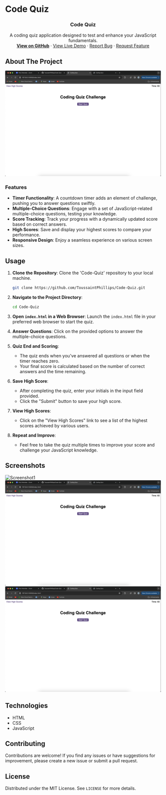 # Code Quiz 

<h3 align="center">Code Quiz</h3>

<p align="center">
  A coding quiz application designed to test and enhance your JavaScript fundamentals.
  <br />
  <a href="https://github.com/ToussaintPhillips/Code-Quiz"><strong>View on GitHub</strong></a>
  ·
  <a href="https://toussaintphillips.github.io/Code-Quiz/">View Live Demo</a>
  ·
  <a href="https://github.com/ToussaintPhillips/Code-Quiz/issues">Report Bug</a>
  ·
  <a href="https://github.com/ToussaintPhillips/Code-Quiz/issues">Request Feature</a>
</p>

## About The Project

![Project Screenshot](Code-Quiz.png)

### Features

- **Timer Functionality**: A countdown timer adds an element of challenge, pushing you to answer questions swiftly.
- **Multiple-Choice Questions**: Engage with a set of JavaScript-related multiple-choice questions, testing your knowledge.
- **Score Tracking**: Track your progress with a dynamically updated score based on correct answers.
- **High Scores**: Save and display your highest scores to compare your performance.
- **Responsive Design**: Enjoy a seamless experience on various screen sizes.

## Usage

1. **Clone the Repository**: Clone the 'Code-Quiz' repository to your local machine.
    ```bash
    git clone https://github.com/ToussaintPhillips/Code-Quiz.git
    ```

2. **Navigate to the Project Directory**:
    ```bash
    cd Code-Quiz
    ```

3. **Open `index.html` in a Web Browser**: Launch the `index.html` file in your preferred web browser to start the quiz.

4. **Answer Questions**: Click on the provided options to answer the multiple-choice questions.

5. **Quiz End and Scoring**:
   - The quiz ends when you've answered all questions or when the timer reaches zero.
   - Your final score is calculated based on the number of correct answers and the time remaining.

6. **Save High Score**:
   - After completing the quiz, enter your initials in the input field provided.
   - Click the "Submit" button to save your high score.

7. **View High Scores**:
   - Click on the "View High Scores" link to see a list of the highest scores achieved by various users.

8. **Repeat and Improve**:
   - Feel free to take the quiz multiple times to improve your score and challenge your JavaScript knowledge.

## Screenshots

![Screenshot1](Code-Quiz-Highscores.png)
![Screenshot2](Code-Quiz.png)
![Screenshot3](Code-Quiz.png)


## Technologies

- HTML
- CSS
- JavaScript

## Contributing

Contributions are welcome! If you find any issues or have suggestions for improvement, please create a new issue or submit a pull request.

## License

Distributed under the MIT License. See `LICENSE` for more details.

